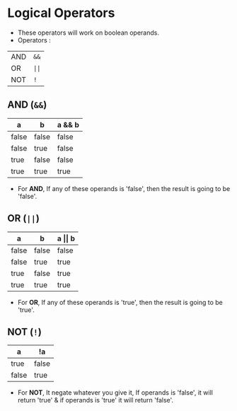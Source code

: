# Logical Operators

 * These operators will work on boolean operands.
 * Operators :

 | | |
 |---|---|
 | AND | `&&` |
 | OR | `\|\|` |
 | NOT | `!` |


 ## AND (`&&`)

 | a | b | a && b |
 |---|---|---|
 | false | false | false |
 | false | true | false |
 | true | false | false |
 | true | true | true |

 * For **AND**, If any of these operands is 'false', then the result is going to be 'false'.

 ## OR (`||`)

 | a | b | a \|\| b |
 |---|---|---|
 | false | false | false |
 | false | true | true |
 | true | false | true |
 | true | true | true |

 * For **OR**, If any of these operands is 'true', then the result is going to be 'true'.

 ## NOT (`!`)

 | a | !a |
 |---|---|
 | true | false |
 | false | true |

 * For **NOT**, It negate whatever you give it, If operands is 'false', it will return 'true' & if operands is 'true' it will return 'false'.